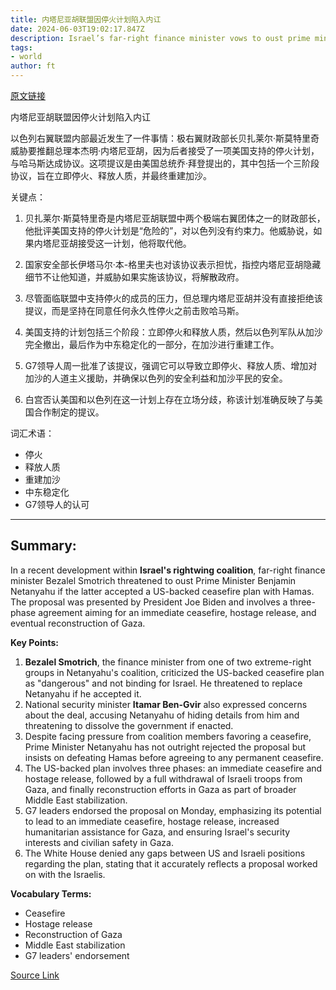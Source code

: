 ```yaml
---
title: 内塔尼亚胡联盟因停火计划陷入内讧
date: 2024-06-03T19:02:17.847Z
description: Israel’s far-right finance minister vows to oust prime minister if he accepts US-backed deal
tags: 
- world
author: ft
---
```


[原文链接](https://ft.com/content/c3847778-23b0-4743-afb4-a1999f8d7318)

内塔尼亚胡联盟因停火计划陷入内讧

以色列右翼联盟内部最近发生了一件事情：极右翼财政部长贝扎莱尔·斯莫特里奇威胁要推翻总理本杰明·内塔尼亚胡，因为后者接受了一项美国支持的停火计划，与哈马斯达成协议。这项提议是由美国总统乔·拜登提出的，其中包括一个三阶段协议，旨在立即停火、释放人质，并最终重建加沙。

关键点：

1. 贝扎莱尔·斯莫特里奇是内塔尼亚胡联盟中两个极端右翼团体之一的财政部长，他批评美国支持的停火计划是“危险的”，对以色列没有约束力。他威胁说，如果内塔尼亚胡接受这一计划，他将取代他。

2. 国家安全部长伊塔马尔·本-格里夫也对该协议表示担忧，指控内塔尼亚胡隐藏细节不让他知道，并威胁如果实施该协议，将解散政府。

3. 尽管面临联盟中支持停火的成员的压力，但总理内塔尼亚胡并没有直接拒绝该提议，而是坚持在同意任何永久性停火之前击败哈马斯。

4. 美国支持的计划包括三个阶段：立即停火和释放人质，然后以色列军队从加沙完全撤出，最后作为中东稳定化的一部分，在加沙进行重建工作。

5. G7领导人周一批准了该提议，强调它可以导致立即停火、释放人质、增加对加沙的人道主义援助，并确保以色列的安全利益和加沙平民的安全。

6. 白宫否认美国和以色列在这一计划上存在立场分歧，称该计划准确反映了与美国合作制定的提议。

词汇术语：

- 停火
- 释放人质
- 重建加沙
- 中东稳定化
- G7领导人的认可

---

## Summary:
In a recent development within **Israel's rightwing coalition**, far-right finance minister Bezalel Smotrich threatened to oust Prime Minister Benjamin Netanyahu if the latter accepted a US-backed ceasefire plan with Hamas. The proposal was presented by President Joe Biden and involves a three-phase agreement aiming for an immediate ceasefire, hostage release, and eventual reconstruction of Gaza.

**Key Points:**
1. **Bezalel Smotrich**, the finance minister from one of two extreme-right groups in Netanyahu's coalition, criticized the US-backed ceasefire plan as "dangerous" and not binding for Israel. He threatened to replace Netanyahu if he accepted it.
2. National security minister **Itamar Ben-Gvir** also expressed concerns about the deal, accusing Netanyahu of hiding details from him and threatening to dissolve the government if enacted.
3. Despite facing pressure from coalition members favoring a ceasefire, Prime Minister Netanyahu has not outright rejected the proposal but insists on defeating Hamas before agreeing to any permanent ceasefire.
4. The US-backed plan involves three phases: an immediate ceasefire and hostage release, followed by a full withdrawal of Israeli troops from Gaza, and finally reconstruction efforts in Gaza as part of broader Middle East stabilization.
5. G7 leaders endorsed the proposal on Monday, emphasizing its potential to lead to an immediate ceasefire, hostage release, increased humanitarian assistance for Gaza, and ensuring Israel's security interests and civilian safety in Gaza.
6. The White House denied any gaps between US and Israeli positions regarding the plan, stating that it accurately reflects a proposal worked on with the Israelis.

**Vocabulary Terms:**
- Ceasefire
- Hostage release
- Reconstruction of Gaza
- Middle East stabilization
- G7 leaders' endorsement

[Source Link](https://ft.com/content/c3847778-23b0-4743-afb4-a1999f8d7318)

